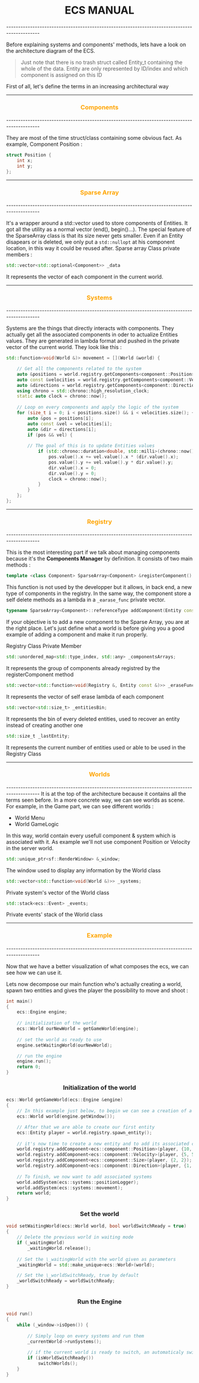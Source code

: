 <h1 style="text-align: center">ECS MANUAL</h1>
--------------------------------------------------------------------------------------------

Before explaining systems and components' methods, lets have a look on the architecture diagram of the ECS. 

>Just note that there is no trash struct called Entity_t containing the whole of the data. 
>Entity are only represented by ID/index and which component is assigned on this ID
	  
First of all, let's define the terms in an increasing architectural way

-----------------------------------------------------------------------
<h3 style="text-align: center; color:orange">Components</h3>
--------------------------------------------------------------------------------------------


They are most of the time struct/class containing some obvious fact.
As example, Component Position : 
```Cpp
struct Position {  
	int x;  
	int y;  
};
```

-----------------------------------------------------------------------
<h3 style="text-align: center; color:orange">Sparse Array</h3>
--------------------------------------------------------------------------------------------


It's a wrapper around a std::vector used to store components of Entities.
It got all the utility as a normal vector (end(),  begin()...).
The special feature of the SparseArray class is that its size never gets smaller.
Even if an Entity disapears or is deleted, we only put a `std::nullopt` at his component location, in this way it could be reused after.
Sparse array Class private members : 

```c++
std::vector<std::optional<Component>> _data
```

It represents the vector of each component in the current world.


-----------------------------------------------------------------------

<h3 style="text-align: center; color:orange">Systems</h3>
--------------------------------------------------------------------------------------------

Systems are the things that directly interacts with components.
They actually get all the associated components in oder to actualize Entities values.
They are generated in lambda format and pushed in the private vector of the current world.
They look like this : 

```c++
std::function<void(World &)> movement = [](World &world) {  

	// Get all the components related to the system
    auto &positions = world.registry.getComponents<component::Position>();  
    auto const &velocities = world.registry.getComponents<component::Velocity>();  
    auto &directions = world.registry.getComponents<component::Direction>();  
    using chrono = std::chrono::high_resolution_clock;
    static auto clock = chrono::now();
    
    // Loop on every components and apply the logic of the system
    for (size_t i = 0; i < positions.size() && i < velocities.size(); ++i) {  
        auto &pos = positions[i];  
        auto const &vel = velocities[i];  
        auto &dir = directions[i];  
        if (pos && vel) {
 
        // The goal of this is to update Entities values
            if (std::chrono::duration<double, std::milli>(chrono::now() - clock).count() > 10) {  
                pos.value().x += vel.value().x * (dir.value().x);  
                pos.value().y += vel.value().y * dir.value().y;  
                dir.value().x = 0;  
                dir.value().y = 0;  
                clock = chrono::now();  
            }  
        }  
    };  
};
```


-----------------------------------------------------------------------

<h3 style="text-align: center; color:orange">Registry</h3>
--------------------------------------------------------------------------------------------

This is the most interesting part if we talk about managing components because it's the **Components Manager** by definition.
It consists of two main methods :

``` c++
template <class Component> SparseArray<Component> &registerComponent()
```

This function is not used by the developper but it allows, in back end, a new type of components in the registry.
In the same way, the component store a self delete methods as a lambda in a `_earase_func` private vector.
		
```c++
typename SparseArray<Component>::referenceType addComponent(Entity const &to, Component &&c)
```

If your objective is to add a new component to the Sparse Array, you are at the right place.
Let's just define what a world is before giving you a good example of adding a component and make it run properly.

Registry Class Private Member

```cpp
std::unordered_map<std::type_index, std::any> _componentsArrays;
```

It represents the group of components already registred by the registerComponent method

``` c++
std::vector<std::function<void(Registry &, Entity const &)>> _eraseFunctions;  
```

It represents the vector of self erase lambda of each component


```c++
std::vector<std::size_t> _entitiesBin;  
```

It represents the bin of every deleted entities, used to recover an entity instead of creating another one

```c++
std::size_t _lastEntity;
```

It represents the current number of entities used or able to be used in the Registry Class

-----------------------------------------------------------------------
<h3 style="text-align: center; color:orange">Worlds</h3>
--------------------------------------------------------------------------------------------
It is at the top of the architecture because it contains all the terms seen before.
In a more concrete way, we can see worlds as scene.
For example, in the Game part, we can see different worlds : 

- World Menu
- World GameLogic

In this way, world contain every usefull component & system which is associated with it.
As example we'll not use component Position or Velocity in the server world.

```c++
std::unique_ptr<sf::RenderWindow> &_window;  
```

The window used to display any information by the World class

``` c++
std::vector<std::function<void(World &)>> _systems;  
```

Private system's vector of the World class 

```c++
std::stack<ecs::Event> _events;
```

Private events' stack of the World class

-----------------------------------------------------------------------
<h3 style="text-align: center; color:orange">Example</h3>
--------------------------------------------------------------------------------------------

Now that we have a better visualization of what composes the ecs, we can see how we can use it.

Lets now decompose our main function who's actually creating a world, spawn two entities and gives the player the possibility to move  and shoot :
```c++
int main()  
{  
    ecs::Engine engine;
    
    // initialization of the world
    ecs::World ourNewWorld = getGameWorld(engine);
    
    // set the world as ready to use
    engine.setWaitingWorld(ourNewWorld);  

	// run the engine
    engine.run();  
    return 0;  
}
```

<h3 style="text-align: center"> Initialization of the world</h3>

```c++
ecs::World getGameWorld(ecs::Engine &engine)  
{  
	// In this example just below, to begin we can see a creation of a new world
    ecs::World world(engine.getWindow());  

	// After that we are able to create our first entity
    ecs::Entity player = world.registry.spawn_entity();
    
	// it's now time to create a new entity and to add its associated components
    world.registry.addComponent<ecs::component::Position>(player, {10, 10});  
    world.registry.addComponent<ecs::component::Velocity>(player, {5, 5});  
    world.registry.addComponent<ecs::component::Size>(player, {2, 2});  
    world.registry.addComponent<ecs::component::Direction>(player, {1, 0});
    
	// To finish, we now want to add associated systems
    world.addSystem(ecs::systems::positionLogger);  
    world.addSystem(ecs::systems::movement);   
    return world;  
}
```

<h3 style="text-align: center">Set the world</h3>

```c++
void setWaitingWorld(ecs::World world, bool worldSwitchReady = true)  
{  
	// Delete the previous world in waiting mode
    if (_waitingWorld)  
        _waitingWorld.release();
    
    // Set the \_waitingWorld with the world given as parameters
    _waitingWorld = std::make_unique<ecs::World>(world);

	// Set the \_worldSwitchReady, true by default
    _worldSwitchReady = worldSwitchReady;  
}
```

<h3 style="text-align: center">Run the Engine</h3>

```c++
void run()  
{  
    while (_window->isOpen()) {
    
	    // Simply loop on every systems and run them
        _currentWorld->runSystems();
        
        // if the current world is ready to switch, an automaticaly switch occure
        if (isWorldSwitchReady())  
            switchWorlds();  
    }  
}
```